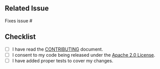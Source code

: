 ## Related Issue
Fixes issue #<!--- Add issue number here -->

<!--- NOTES: 
This project only accepts pull requests related to open issues.
If suggesting a new feature or a change, please discuss it in an issue first.
-->

## Checklist
- [ ] I have read the [CONTRIBUTING](CONTRIBUTING.md) document.
- [ ] I consent to my code being released under the [Apache 2.0 License](LICENSE.md).
- [ ] I have added proper tests to cover my changes.

<!--- NOTES: 
Put an `x` in all the boxes that apply.
If you're unsure about any of these, don't hesitate to ask.
-->
